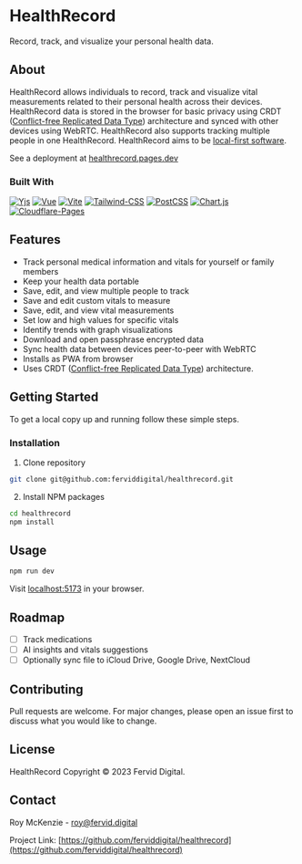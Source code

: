# HealthRecord
Record, track, and visualize your personal health data.

## About
HealthRecord allows individuals to record, track and visualize vital measurements related to their personal health across their devices. HealthRecord data is stored in the browser for basic privacy using CRDT ([Conflict-free Replicated Data Type](https://crdt.tech/)) architecture and synced with other devices using WebRTC. HealthRecord also supports tracking multiple people in one HealthRecord. HealthRecord aims to be [local-first software](https://www.inkandswitch.com/local-first/).

See a deployment at [healthrecord.pages.dev](https://healthrecord.pages.dev/)

### Built With
[![Yjs][Yjs]][Yjs-url] [![Vue][Vue.js]][Vue-url] [![Vite][Vite]][Vite-url] [![Tailwind-CSS][Tailwind-CSS]][Tailwind-CSS-url] [![PostCSS][PostCSS]][PostCSS-url] [![Chart.js][Chart.js]][Chartjs-url] [![Cloudflare-Pages][Cloudflare-Pages]][Cloudflare-Pages-url]

## Features
* Track personal medical information and vitals for yourself or family members
* Keep your health data portable
* Save, edit, and view multiple people to track
* Save and edit custom vitals to measure
* Save, edit, and view vital measurements
* Set low and high values for specific vitals
* Identify trends with graph visualizations
* Download and open passphrase encrypted data
* Sync health data between devices peer-to-peer with WebRTC
* Installs as PWA from browser
* Uses CRDT ([Conflict-free Replicated Data Type](https://crdt.tech/)) architecture.

## Getting Started
To get a local copy up and running follow these simple steps.

### Installation

1. Clone repository
```sh
git clone git@github.com:ferviddigital/healthrecord.git
```

2. Install NPM packages
```sh
cd healthrecord
npm install
```

## Usage
```sh
npm run dev
```

Visit [localhost:5173](http://localhost:5173) in your browser.

## Roadmap
- [ ] Track medications
- [ ] AI insights and vitals suggestions
- [ ] Optionally sync file to iCloud Drive, Google Drive, NextCloud

## Contributing
Pull requests are welcome. For major changes, please open an issue first to discuss what you would like to change.

## License
HealthRecord Copyright &copy; 2023 Fervid Digital.

## Contact

Roy McKenzie - roy@fervid.digital

Project Link: [https://github.com/ferviddigital/healthrecord](https://github.com/ferviddigital/healthrecord)


<!-- Badges -->
[Vue.js]: https://img.shields.io/badge/Vue.js-35495E?style=for-the-badge&logo=vuedotjs&logoColor=4FC08D
[Vue-url]: https://vuejs.org/

[Vite]: https://img.shields.io/badge/Vite-B73BFE?style=for-the-badge&logo=vite&logoColor=FFD62E
[Vite-url]: https://vitejs.dev/

[Tailwind-CSS]: https://img.shields.io/badge/Tailwind_CSS-38B2AC?style=for-the-badge&logo=tailwind-css&logoColor=white
[Tailwind-CSS-url]: https://tailwindcss.com/

[Chart.js]: https://img.shields.io/badge/Chart%20js-FF6384?style=for-the-badge&logo=chartdotjs&logoColor=white
[Chartjs-url]: https://www.chartjs.org/

[PostCSS]: https://img.shields.io/badge/postcss-DD3A0A?style=for-the-badge&logo=postcss&logoColor=white
[PostCSS-url]: https://postcss.org/

[Cloudflare-Pages]: https://img.shields.io/badge/Cloudflare%20Pages-F38020?style=for-the-badge&logo=Cloudflare%20Pages&logoColor=white
[Cloudflare-Pages-url]: https://pages.cloudflare.com/

[Yjs]: https://img.shields.io/badge/Yjs-6beb84?style=for-the-badge
[Yjs-url]: https://docs.yjs.dev/
